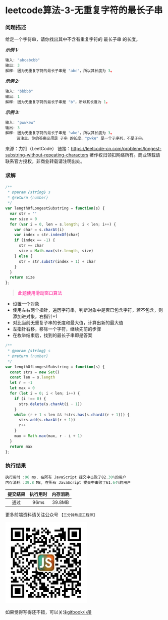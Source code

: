 # leetcode算法-3-无重复字符的最长子串

### 问题描述

给定一个字符串，请你找出其中不含有重复字符的 最长子串 的长度。

***示例 1:***

```js
输入: "abcabcbb"
输出: 3 
解释: 因为无重复字符的最长子串是 "abc"，所以其长度为 3。
```

***示例 2:***

```js
输入: "bbbbb"
输出: 1
解释: 因为无重复字符的最长子串是 "b"，所以其长度为 1。
```

***示例 3:***

```js
输入: "pwwkew"
输出: 3
解释: 因为无重复字符的最长子串是 "wke"，所以其长度为 3。
     请注意，你的答案必须是 子串 的长度，"pwke" 是一个子序列，不是子串。
```

来源：力扣（LeetCode）
链接：https://leetcode-cn.com/problems/longest-substring-without-repeating-characters
著作权归领扣网络所有。商业转载请联系官方授权，非商业转载请注明出处。


### 求解


```js
/**
 * @param {string} s
 * @return {number}
 */
var lengthOfLongestSubstring = function(s) {
  var str = ''
  var size = 0
  for (var i = 0, len = s.length; i < len; i++) {
    var char = s.charAt(i)
    var index = str.indexOf(char)
    if (index == -1) {
      str += char
      size = Math.max(str.length, size)
    } else {
      str = str.substr(index + 1) + char
    }
  }
  return size
};
```

>  <font color="deeppink">此题使用滑动窗口算法</font>

- 设置一个对象
- 使用左右两个指针，遍历字符串，判断对象中是否已包含字符，若不包含，则添加进对象，右指针+1
- 对比当前无重复子串的长度和最大值，计算出新的最大值
- 左指针右移，移除一个字符，继续先前的步骤
- 在枚举结束后，找到的最长子串即是答案

```js
/**
 * @param {string} s
 * @return {number}
 */
var lengthOfLongestSubstring = function(s) {
  const strs = new Set()
  const len = s.length
  let r = -1
  let max = 0
  for (let i = 0; i < len; i++) {
    if (i !== 0) {
      strs.delete(s.charAt(i - 1))
    }
    while (r + 1 < len && !strs.has(s.charAt(r + 1))) {
      strs.add(s.charAt(r + 1))
      r++
    }
    max = Math.max(max, r - i + 1)
  }
  return max
};
```


### 执行结果


```js
执行用时 :96 ms, 在所有 JavaScript 提交中击败了82.30%的用户
内存消耗 :39.8 MB, 在所有 JavaScript 提交中击败了61.64%的用户
```

| 提交结果 | 执行用时 | 内存消耗 |
|:------:|:------:|:-------:|
|   通过  | 96ms  |  39.8MB |

更多前端资料请关注公众号 `【三分钟热度工程师】`

![](../imgs/qrcode.jpg)

如果觉得写得还不错，可以关注[gitbook小册](https://halaproliu.github.io/gitbook/shellmd5/2596084d37a462e93b62f7c136e9eb0e.html)
